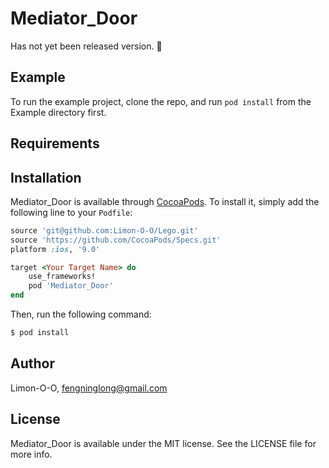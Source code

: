 # Mediator_Door

Has not yet been released version. 🙈

## Example

To run the example project, clone the repo, and run `pod install` from the Example directory first.

## Requirements

## Installation

Mediator_Door is available through [CocoaPods](http://cocoapods.org). To install
it, simply add the following line to your `Podfile`:

```ruby
source 'git@github.com:Limon-O-O/Lego.git'
source 'https://github.com/CocoaPods/Specs.git'
platform :ios, '9.0'

target <Your Target Name> do
	use_frameworks!
    pod 'Mediator_Door'
end
```

Then, run the following command:

```bash
$ pod install
```

## Author

Limon-O-O, fengninglong@gmail.com

## License

Mediator_Door is available under the MIT license. See the LICENSE file for more info.


